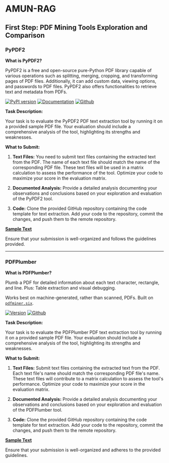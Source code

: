 # AMUN-RAG

## First Step: PDF Mining Tools Exploration and Comparison

### PyPDF2 

**What is PyPDF2?**

PyPDF2 is a free and open-source pure-Python PDF library capable of various operations such as splitting, merging, cropping, and transforming pages of PDF files. Additionally, it can add custom data, viewing options, and passwords to PDF files. PyPDF2 also offers functionalities to retrieve text and metadata from PDFs.

[![PyPI version](https://badge.fury.io/py/pypdf.svg)](https://badge.fury.io/py/pypdf) [![Documentation](https://img.shields.io/badge/-documentation-green)](https://pypdf.readthedocs.io/en/stable/) [![Github](https://img.shields.io/badge/Github_Source-gray)](https://github.com/py-pdf/pypdf)

**Task Description:**

Your task is to evaluate the PyPDF2 PDF text extraction tool by running it on a provided sample PDF file. Your evaluation should include a comprehensive analysis of the tool, highlighting its strengths and weaknesses.

**What to Submit:**

1. **Text Files:** You need to submit text files containing the extracted text from the PDF. The name of each text file should match the name of the corresponding PDF file. These text files will be used in a matrix calculation to assess the performance of the tool. Optimize your code to maximize your score in the evaluation matrix.

2. **Documented Analysis:** Provide a detailed analysis documenting your observations and conclusions based on your exploration and evaluation of the PyPDF2 tool.

3. **Code:** Clone the provided GitHub repository containing the code template for text extraction. Add your code to the repository, commit the changes, and push them to the remote repository.


**[Sample Text](https://github.com/yazeedmshayekh2/SMSM-Internship/tree/main/RAG-AMUN/PDF-Mining)**

Ensure that your submission is well-organized and follows the guidelines provided.

___________________________________________________________________________________________________

### PDFPlumber

**What is PDFPlumber?**

Plumb a PDF for detailed information about each text character, rectangle, and line. Plus: Table extraction and visual debugging.

Works best on machine-generated, rather than scanned, PDFs. Built on [`pdfminer.six`](https://github.com/pdfminer/pdfminer.six). 


[![Version](https://img.shields.io/pypi/v/pdfplumber.svg)](https://pypi.python.org/pypi/pdfplumber) [![Github](https://img.shields.io/badge/Github_Source-gray)](https://github.com/jsvine/pdfplumber/)

**Task Description:**

Your task is to evaluate the PDFPlumber PDF text extraction tool by running it on a provided sample PDF file. Your evaluation should include a comprehensive analysis of the tool, highlighting its strengths and weaknesses.

**What to Submit:**

1. **Text Files:** Submit text files containing the extracted text from the PDF. Each text file's name should match the corresponding PDF file's name. These text files will contribute to a matrix calculation to assess the tool's performance. Optimize your code to maximize your score in the evaluation matrix.

2. **Documented Analysis:** Provide a detailed analysis documenting your observations and conclusions based on your exploration and evaluation of the PDFPlumber tool.

3. **Code:** Clone the provided GitHub repository containing the code template for text extraction. Add your code to the repository, commit the changes, and push them to the remote repository.



**[Sample Text](https://github.com/SMSM-AI/AMUN-RAG/tree/main/Sample%20Text)**

Ensure that your submission is well-organized and adheres to the provided guidelines.

